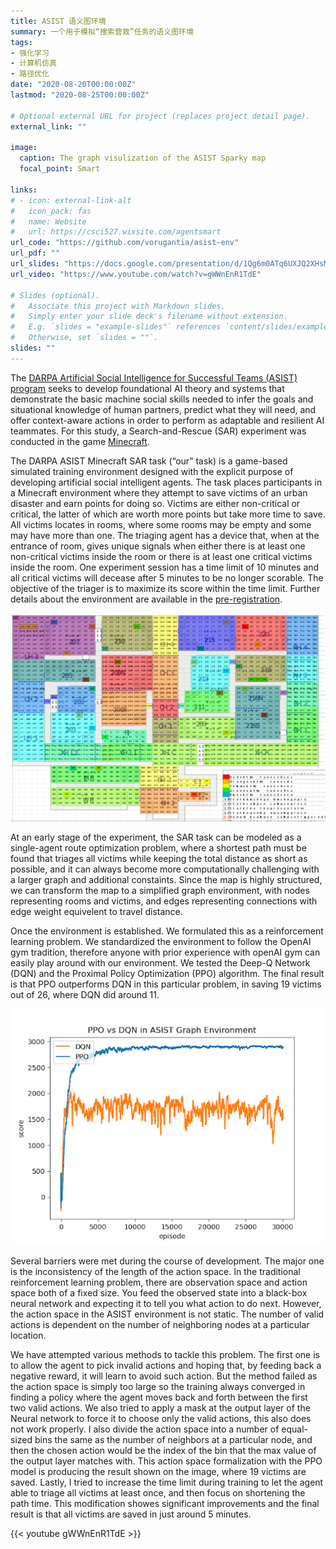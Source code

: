 ```yaml
---
title: ASIST 语义图环境
summary: 一个用于模拟“搜索营救”任务的语义图环境
tags:
- 强化学习
- 计算机仿真
- 路径优化
date: "2020-08-20T00:00:00Z"
lastmod: "2020-08-25T00:00:00Z"

# Optional external URL for project (replaces project detail page).
external_link: ""

image:
  caption: The graph visulization of the ASIST Sparky map
  focal_point: Smart

links:
# - icon: external-link-alt
#   icon_pack: fas
#   name: Website
#   url: https://csci527.wixsite.com/agentsmart
url_code: "https://github.com/vorugantia/asist-env"
url_pdf: ""
url_slides: "https://docs.google.com/presentation/d/1Qg6m0ATq6UXJQ2XHsMnuuieefZzAe_h38RBVjwsHb6s/edit?usp=sharing"
url_video: "https://www.youtube.com/watch?v=gWWnEnR1TdE"

# Slides (optional).
#   Associate this project with Markdown slides.
#   Simply enter your slide deck's filename without extension.
#   E.g. `slides = "example-slides"` references `content/slides/example-slides.md`.
#   Otherwise, set `slides = ""`.
slides: ""
---
```


The [DARPA Artificial Social Intelligence for Successful Teams (ASIST) program](https://www.darpa.mil/program/artificial-social-intelligence-for-successful-teams) seeks to develop foundational AI theory and systems that demonstrate the basic machine social skills needed to infer the goals and situational knowledge of human partners, predict what they will need, and offer context-aware actions in order to perform as adaptable and resilient AI teammates. For this study, a Search-and-Rescue (SAR) experiment was conducted in the game [Minecraft](https://www.minecraft.net/en-us).

The DARPA ASIST Minecraft SAR task (“our” task) is a game-based simulated training environment designed with the explicit purpose of developing artificial social intelligent agents. The task places participants in a Minecraft environment where they attempt to save victims of an urban disaster and earn points for doing so. Victims are either non-critical or critical, the latter of which are worth more points but take more time to save. All victims locates in rooms, where some rooms may be empty and some may have more than one. The triaging agent has a device that, when at the entrance of room, gives unique signals when either there is at least one non-critical victims inside the room or there is at least one critical victims inside the room. One experiment session has a time limit of 10 minutes and all critical victims will decease after 5 minutes to be no longer scorable. The objective of the triager is to maximize its score within the time limit. Further details about the environment are available in the [pre-registration](https://doi.org/10.17605/OSF.IO/GXPQ5).

![ASIST MAP 2D](map.png "An example ASIST Map in 2D")

At an early stage of the experiment, the SAR task can be modeled as a single-agent route optimization problem, where a shortest path must be found that triages all victims while keeping the total distance as short as possible, and it can always become more computationally challenging with a larger graph and additional constaints. Since the map is highly structured, we can transform the map to a simplified graph environment, with nodes representing rooms and victims, and edges representing connections with edge weight equivelent to travel distance. 

Once the environment is established. We formulated this as a reinforcement learning problem. We standardized the environment to follow the OpenAI gym tradition, therefore anyone with prior experience with openAI gym can easily play around with our environment. We tested the Deep-Q Network (DQN) and the Proximal Policy Optimization (PPO) algorithm. The final result is that PPO outperforms DQN in this particular problem, in saving 19 victims out of 26, where DQN did around 11. 

![PPO and DQN training graph](train.png "PPO outperforms DQN in this problem")

Several barriers were met during the course of development. The major one is the inconsistency of the length of the action space. In the traditional reinforcement learning problem, there are observation space and action space both of a fixed size. You feed the observed state into a black-box neural network and expecting it to tell you what action to do next. However, the action space in the ASIST environment is not static. The number of valid actions is dependent on the number of neighboring nodes at a particular location. 

We have attempted various methods to tackle this problem. The first one is to allow the agent to pick invalid actions and hoping that, by feeding back a negative reward, it will learn to avoid such action. But the method failed as the action space is simply too large so the training always converged in finding a policy where the agent moves back and forth between the first two valid actions. We also tried to apply a mask at the output layer of the Neural network to force it to choose only the valid actions, this also does not work properly. I also divide the action space into a number of equal-sized bins the same as the number of neighbors at a particular node, and then the chosen action would be the index of the bin that the max value of the output layer matches with. This action space formalization with the PPO model is producing the result shown on the image, where 19 victims are saved. Lastly, I tried to increase the time limit during training to let the agent able to triage all victims at least once, and then focus on shortening the path time. This modification showes significant improvements and the final result is that all victims are saved in just around 5 minutes.

{{< youtube gWWnEnR1TdE >}}
